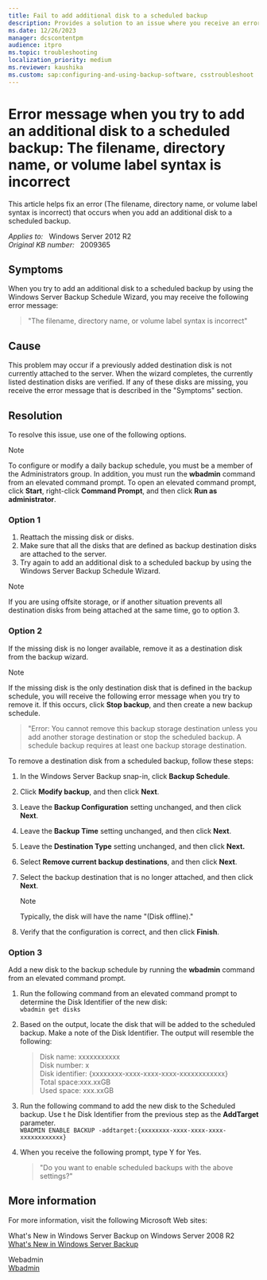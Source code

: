 ```yaml
---
title: Fail to add additional disk to a scheduled backup
description: Provides a solution to an issue where you receive an error message when you try to add an additional disk to a scheduled backup.
ms.date: 12/26/2023
manager: dcscontentpm
audience: itpro
ms.topic: troubleshooting
localization_priority: medium
ms.reviewer: kaushika
ms.custom: sap:configuring-and-using-backup-software, csstroubleshoot
---
```

# Error message when you try to add an additional disk to a scheduled backup: The filename, directory name, or volume label syntax is incorrect

This article helps fix an error (The filename, directory name, or volume label syntax is incorrect) that occurs when you add an additional disk to a scheduled backup.

_Applies to:_ &nbsp; Windows Server 2012 R2  
_Original KB number:_ &nbsp; 2009365

## Symptoms

When you try to add an additional disk to a scheduled backup by using the Windows Server Backup Schedule Wizard, you may receive the following error message:  
> "The filename, directory name, or volume label syntax is incorrect"

## Cause

This problem may occur if a previously added destination disk is not currently attached to the server. When the wizard completes, the currently listed destination disks are verified. If any of these disks are missing, you receive the error message that is described in the "Symptoms" section.  

## Resolution

To resolve this issue, use one of the following options.
 > [!NOTE]
 > To configure or modify a daily backup schedule, you must be a member of the Administrators group. In addition, you must run the **wbadmin** command from an elevated command prompt. To open an elevated command prompt, click **Start**, right-click **Command Prompt**, and then click **Run as administrator**.  

### Option 1

1. Reattach the missing disk or disks.
2. Make sure that all the disks that are defined as backup destination disks are attached to the server.
3. Try again to add an additional disk to a scheduled backup by using the Windows Server Backup Schedule Wizard.  

> [!NOTE]
> If you are using offsite storage, or if another situation prevents all destination disks from being attached at the same time, go to option 3.

### Option 2

If the missing disk is no longer available, remove it as a destination disk from the backup wizard.
 > [!NOTE]
 If the missing disk is the only destination disk that is defined in the backup schedule, you will receive the following error message when you try to remove it. If this occurs, click **Stop backup**, and then create a new backup schedule.  

>"Error: You cannot remove this backup storage destination unless you add another storage destination or stop the scheduled backup. A schedule backup requires at least one backup storage destination.  

To remove a destination disk from a scheduled backup, follow these steps:  

1. In the Windows Server Backup snap-in, click **Backup Schedule**.

2. Click **Modify backup**, and then click **Next**.
3. Leave the **Backup Configuration** setting unchanged, and then click **Next**.
4. Leave the **Backup Time** setting unchanged, and then click **Next**.
5. Leave the **Destination Type** setting unchanged, and then click **Next.**  
6. Select **Remove current backup destinations**, and then click **Next**.
7. Select the backup destination that is no longer attached, and then click **Next**.  

    > [!NOTE]
    > Typically, the disk will have the name "(Disk offline)."

8. Verify that the configuration is correct, and then click **Finish**.  
  
### Option 3

Add a new disk to the backup schedule by running the **wbadmin** command from an elevated command prompt.  

1. Run the following command from an elevated command prompt to determine the Disk Identifier of the new disk:  
`wbadmin get disks`  

2. Based on the output, locate the disk that will be added to the scheduled backup. Make a note of the Disk Identifier. The output will resemble the following:  

    > Disk name: xxxxxxxxxxx  
    Disk number: x  
    Disk identifier: {xxxxxxxx-xxxx-xxxx-xxxx-xxxxxxxxxxxx}  
    Total space:xxx.xxGB  
    Used space: xxx.xxGB  

3. Run the following command to add the new disk to the Scheduled backup.  Use t he Disk Identifier from the previous step as the **AddTarget** parameter.  
`WBADMIN ENABLE BACKUP -addtarget:{xxxxxxxx-xxxx-xxxx-xxxx-xxxxxxxxxxxx}`  

4. When you receive the following prompt, type Y for Yes.

    > "Do you want to enable scheduled backups with the above settings?"  

## More information

For more information, visit the following Microsoft Web sites:

What's New in Windows Server Backup on Windows Server 2008 R2  
[What's New in Windows Server Backup](https://technet.microsoft.com/library/ee344835%28WS.10%29.aspx)  

Webadmin  
[Wbadmin](https://technet.microsoft.com/library/cc754015%28WS.10%29.aspx)
